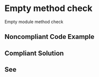 # Empty method check

Empty module method check

## Noncompliant Code Example

## Compliant Solution


## See

